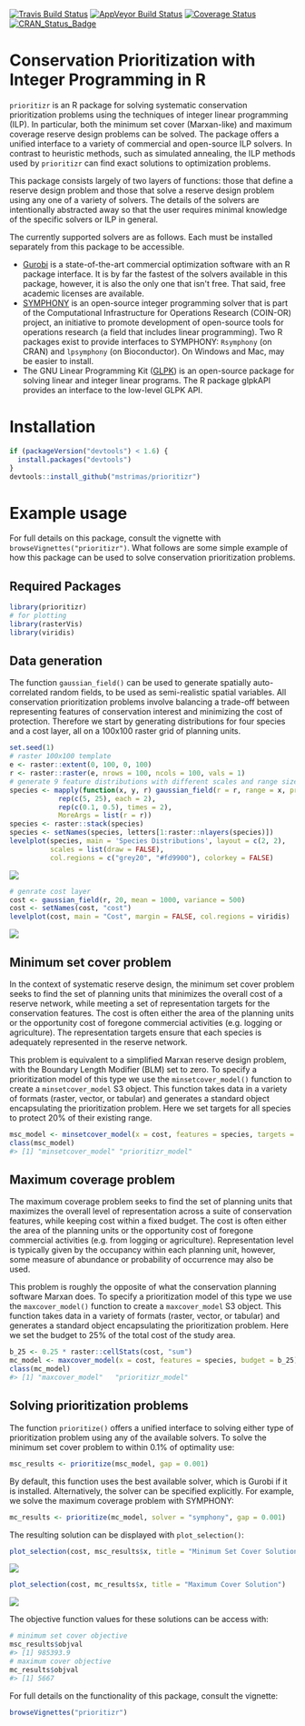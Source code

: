 [![Travis Build Status](https://img.shields.io/travis/mstrimas/prioritizr/master.svg?label=Linux)](https://travis-ci.org/mstrimas/prioritizr)
[![AppVeyor Build Status](https://img.shields.io/appveyor/ci/mstrimas/prioritizr/master.svg?label=Windows)](https://ci.appveyor.com/project/mstrimas/prioritizr)
[![Coverage Status](https://codecov.io/github/mstrimas/prioritizr/coverage.svg?branch=master)](https://codecov.io/github/mstrimas/prioritizr?branch=master)
[![CRAN_Status_Badge](http://www.r-pkg.org/badges/version/prioritizr)](https://CRAN.R-project.org/package=prioritizr)

<!-- README.md is generated from README.Rmd. Please edit that file -->
Conservation Prioritization with Integer Programming in R
=========================================================

`prioritizr` is an R package for solving systematic conservation prioritization problems using the techniques of integer linear programming (ILP). In particular, both the minimum set cover (Marxan-like) and maximum coverage reserve design problems can be solved. The package offers a unified interface to a variety of commercial and open-source ILP solvers. In contrast to heuristic methods, such as simulated annealing, the ILP methods used by `prioritizr` can find exact solutions to optimization problems.

This package consists largely of two layers of functions: those that define a reserve design problem and those that solve a reserve design problem using any one of a variety of solvers. The details of the solvers are intentionally abstracted away so that the user requires minimal knowledge of the specific solvers or ILP in general.

The currently supported solvers are as follows. Each must be installed separately from this package to be accessible.

-   [Gurobi](http://gurobi.com) is a state-of-the-art commercial optimization software with an R package interface. It is by far the fastest of the solvers available in this package, however, it is also the only one that isn't free. That said, free academic licenses are available.
-   [SYMPHONY](https://projects.coin-or.org/SYMPHONY) is an open-source integer programming solver that is part of the Computational Infrastructure for Operations Research (COIN-OR) project, an initiative to promote development of open-source tools for operations research (a field that includes linear programming). Two R packages exist to provide interfaces to SYMPHONY: `Rsymphony` (on CRAN) and `lpsymphony` (on Bioconductor). On Windows and Mac, may be easier to install.
-   The GNU Linear Programming Kit ([GLPK](https://www.gnu.org/software/glpk/)) is an open-source package for solving linear and integer linear programs. The R package glpkAPI provides an interface to the low-level GLPK API.

Installation
============

``` r
if (packageVersion("devtools") < 1.6) {
  install.packages("devtools")
}
devtools::install_github("mstrimas/prioritizr")
```

Example usage
=============

For full details on this package, consult the vignette with `browseVignettes("prioritizr")`. What follows are some simple example of how this package can be used to solve conservation prioritization problems.

Required Packages
-----------------

``` r
library(prioritizr)
# for plotting
library(rasterVis)
library(viridis)
```

Data generation
---------------

The function `gaussian_field()` can be used to generate spatially auto-correlated random fields, to be used as semi-realistic spatial variables. All conservation prioritization problems involve balancing a trade-off between representing features of conservation interest and minimizing the cost of protection. Therefore we start by generating distributions for four species and a cost layer, all on a 100x100 raster grid of planning units.

``` r
set.seed(1)
# raster 100x100 template
e <- raster::extent(0, 100, 0, 100)
r <- raster::raster(e, nrows = 100, ncols = 100, vals = 1)
# generate 9 feature distributions with different scales and range sizes
species <- mapply(function(x, y, r) gaussian_field(r = r, range = x, prop = y),
            rep(c(5, 25), each = 2),
            rep(c(0.1, 0.5), times = 2),
            MoreArgs = list(r = r))
species <- raster::stack(species)
species <- setNames(species, letters[1:raster::nlayers(species)])
levelplot(species, main = 'Species Distributions', layout = c(2, 2),
          scales = list(draw = FALSE),
          col.regions = c("grey20", "#fd9900"), colorkey = FALSE)
```

![](README/generate-data-1.png)

``` r
# genrate cost layer
cost <- gaussian_field(r, 20, mean = 1000, variance = 500)
cost <- setNames(cost, "cost")
levelplot(cost, main = "Cost", margin = FALSE, col.regions = viridis)
```

![](README/generate-data-2.png)

Minimum set cover problem
-------------------------

In the context of systematic reserve design, the minimum set cover problem seeks to find the set of planning units that minimizes the overall cost of a reserve network, while meeting a set of representation targets for the conservation features. The cost is often either the area of the planning units or the opportunity cost of foregone commercial activities (e.g. logging or agriculture). The representation targets ensure that each species is adequately represented in the reserve network.

This problem is equivalent to a simplified Marxan reserve design problem, with the Boundary Length Modifier (BLM) set to zero. To specify a prioritization model of this type we use the `minsetcover_model()` function to create a `minsetcover_model` S3 object. This function takes data in a variety of formats (raster, vector, or tabular) and generates a standard object encapsulating the prioritization problem. Here we set targets for all species to protect 20% of their existing range.

``` r
msc_model <- minsetcover_model(x = cost, features = species, targets = 0.2)
class(msc_model)
#> [1] "minsetcover_model" "prioritizr_model"
```

Maximum coverage problem
------------------------

The maximum coverage problem seeks to find the set of planning units that maximizes the overall level of representation across a suite of conservation features, while keeping cost within a fixed budget. The cost is often either the area of the planning units or the opportunity cost of foregone commercial activities (e.g. from logging or agriculture). Representation level is typically given by the occupancy within each planning unit, however, some measure of abundance or probability of occurrence may also be used.

This problem is roughly the opposite of what the conservation planning software Marxan does. To specify a prioritization model of this type we use the `maxcover_model()` function to create a `maxcover_model` S3 object. This function takes data in a variety of formats (raster, vector, or tabular) and generates a standard object encapsulating the prioritization problem. Here we set the budget to 25% of the total cost of the study area.

``` r
b_25 <- 0.25 * raster::cellStats(cost, "sum")
mc_model <- maxcover_model(x = cost, features = species, budget = b_25)
class(mc_model)
#> [1] "maxcover_model"   "prioritizr_model"
```

Solving prioritization problems
-------------------------------

The function `prioritize()` offers a unified interface to solving either type of prioritization problem using any of the available solvers. To solve the minimum set cover problem to within 0.1% of optimality use:

``` r
msc_results <- prioritize(msc_model, gap = 0.001)
```

By default, this function uses the best available solver, which is Gurobi if it is installed. Alternatively, the solver can be specified explicitly. For example, we solve the maximum coverage problem with SYMPHONY:

``` r
mc_results <- prioritize(mc_model, solver = "symphony", gap = 0.001)
```

The resulting solution can be displayed with `plot_selection()`:

``` r
plot_selection(cost, msc_results$x, title = "Minimum Set Cover Solution")
```

![](README/solutions-1.png)

``` r
plot_selection(cost, mc_results$x, title = "Maximum Cover Solution")
```

![](README/solutions-2.png)

The objective function values for these solutions can be access with:

``` r
# minimum set cover objective
msc_results$objval
#> [1] 985393.9
# maximum cover objective
mc_results$objval
#> [1] 5667
```

For full details on the functionality of this package, consult the vignette:

``` r
browseVignettes("prioritizr")
```
